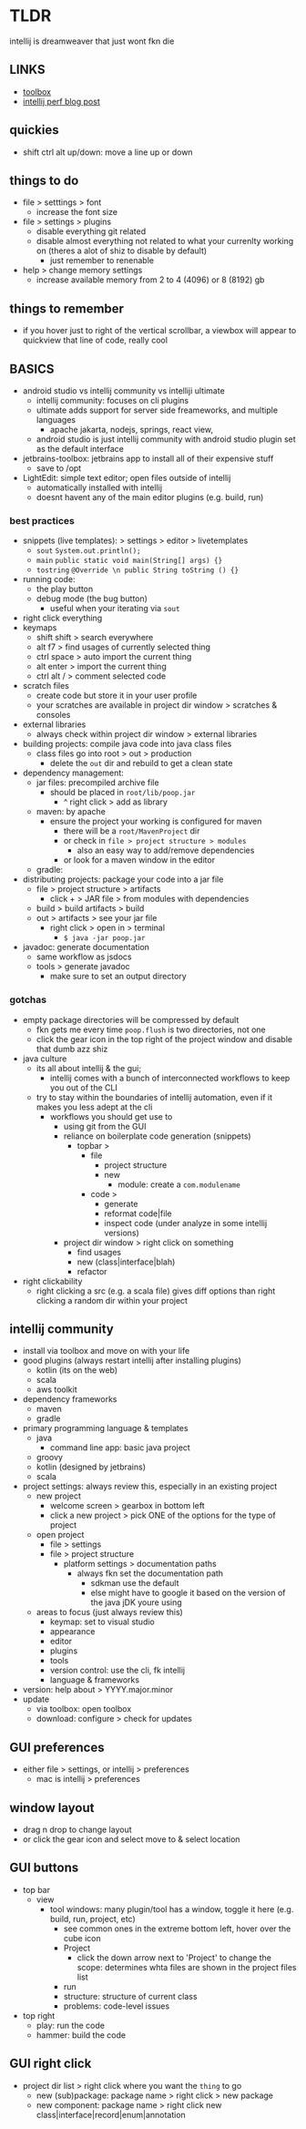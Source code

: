 # TLDR

intellij is dreamweaver that just wont fkn die

## LINKS

- [toolbox](https://www.jetbrains.com/toolbox-app/download/download-thanks.html?platform=linux)
- [intellij perf blog post](https://blog.jetbrains.com/kotlin/2021/06/simple-steps-for-improving-your-ide-performance/)

## quickies

- shift ctrl alt up/down: move a line up or down

## things to do

- file > setttings > font
  - increase the font size
- file > settings > plugins
  - disable everything git related
  - disable almost everything not related to what your currenlty working on (theres a alot of shiz to disable by default)
    - just remember to renenable
- help > change memory settings
  - increase available memory from 2 to 4 (4096) or 8 (8192) gb

## things to remember

- if you hover just to right of the vertical scrollbar, a viewbox will appear to quickview that line of code, really cool

## BASICS

- android studio vs intellij community vs intelliji ultimate
  - intellij community: focuses on cli plugins
  - ultimate adds support for server side freameworks, and multiple languages
    - apache jakarta, nodejs, springs, react view,
  - android studio is just intellij community with android studio plugin set as the default interface
- jetbrains-toolbox: jetbrains app to install all of their expensive stuff
  - save to /opt
- LightEdit: simple text editor; open files outside of intellij
  - automatically installed with intellij
  - doesnt havent any of the main editor plugins (e.g. build, run)

### best practices

- snippets (live templates): > settings > editor > livetemplates
  - `sout` `System.out.println();`
  - `main` `public static void main(String[] args) {}`
  - `tostring` `@Override \n public String toString () {}`
- running code:
  - the play button
  - debug mode (the bug button)
    - useful when your iterating via `sout`
- right click everything
- keymaps
  - shift shift > search everywhere
  - alt f7 > find usages of currently selected thing
  - ctrl space > auto import the current thing
  - alt enter > import the current thing
  - ctrl alt / > comment selected code
- scratch files
  - create code but store it in your user profile
  - your scratches are available in project dir window > scratches & consoles
- external libraries
  - always check within project dir window > external libraries
- building projects: compile java code into java class files
  - class files go into root > out > production
    - delete the `out` dir and rebuild to get a clean state
- dependency management:
  - jar files: precompiled archive file
    - should be placed in `root/lib/poop.jar`
      - ^ right click > add as library
  - maven: by apache
    - ensure the project your working is configured for maven
      - there will be a `root/MavenProject` dir
      - or check in `file > project structure > modules`
        - also an easy way to add/remove dependencies
      - or look for a maven window in the editor
  - gradle:
- distributing projects: package your code into a jar file
  - file > project structure > artifacts
    - click + > JAR file > from modules with dependencies
  - build > build artifacts > build
  - out > artifacts > see your jar file
    - right click > open in > terminal
      - `$ java -jar poop.jar`
- javadoc: generate documentation
  - same workflow as jsdocs
  - tools > generate javadoc
    - make sure to set an output directory

### gotchas

- empty package directories will be compressed by default
  - fkn gets me every time `poop.flush` is two directories, not one
  - click the gear icon in the top right of the project window and disable that dumb azz shiz
- java culture
  - its all about intellij & the gui;
    - intellij comes with a bunch of interconnected workflows to keep you out of the CLI
  - try to stay within the boundaries of intellij automation, even if it makes you less adept at the cli
    - workflows you should get use to
      - using git from the GUI
      - reliance on boilerplate code generation (snippets)
        - topbar >
          - file
            - project structure
            - new
              - module: create a `com.modulename`
          - code >
            - generate
            - reformat code|file
            - inspect code (under analyze in some intellij versions)
      - project dir window > right click on something
        - find usages
        - new (class|interface|blah)
        - refactor
- right clickability
  - right clicking a src (e.g. a scala file) gives diff options than right clicking a random dir within your project

## intellij community

- install via toolbox and move on with your life
- good plugins (always restart intellij after installing plugins)
  - kotlin (its on the web)
  - scala
  - aws toolkit
- dependency frameworks
  - maven
  - gradle
- primary programming language & templates
  - java
    - command line app: basic java project
  - groovy
  - kotlin (designed by jetbrains)
  - scala
- project settings: always review this, especially in an existing project
  - new project
    - welcome screen > gearbox in bottom left
    - click a new project > pick ONE of the options for the type of project
  - open project
    - file > settings
    - file > project structure
      - platform settings > documentation paths
        - always fkn set the documentation path
          - sdkman use the default
          - else might have to google it based on the version of the java jDK youre using
  - areas to focus (just always review this)
    - keymap: set to visual studio
    - appearance
    - editor
    - plugins
    - tools
    - version control: use the cli, fk intellij
    - language & frameworks
- version: help about > YYYY.major.minor
- update
  - via toolbox: open toolbox
  - download: configure > check for updates

## GUI preferences

- either file > settings, or intellij > preferences
  - mac is intellij > preferences

## window layout

- drag n drop to change layout
- or click the gear icon and select move to & select location

## GUI buttons

- top bar
  - view
    - tool windows: many plugin/tool has a window, toggle it here (e.g. build, run, project, etc)
      - see common ones in the extreme bottom left, hover over the cube icon
      - Project
        - click the down arrow next to 'Project' to change the scope: determines whta files are shown in the project files list
      - run
      - structure: structure of current class
      - problems: code-level issues
- top right
  - play: run the code
  - hammer: build the code

## GUI right click

- project dir list > right click where you want the `thing` to go
  - new (sub)package: package name > right click > new package
  - new component: package name > right click new class|interface|record|enum|annotation
